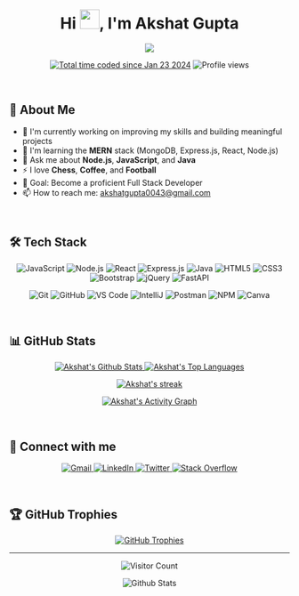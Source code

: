 <h1 align="center">Hi <img src="https://media.giphy.com/media/hvRJCLFzcasrR4ia7z/giphy.gif" width="35">, I'm Akshat Gupta</h1>

<p align="center">
  <a href="https://github.com/DenverCoder1/readme-typing-svg"><img src="https://readme-typing-svg.herokuapp.com?lines=Full+Stack+Developer;JavaScript+Enthusiast;MERN+Stack+Explorer;Always%20Learning&center=true&width=500&height=50"></a>
</p>

<p align="center">
  <a href="https://wakatime.com/@018d36c1-341c-45d8-944e-95ce4b6bce0b"><img src="https://wakatime.com/badge/user/018d36c1-341c-45d8-944e-95ce4b6bce0b.svg" alt="Total time coded since Jan 23 2024" /></a>
  <img src="https://komarev.com/ghpvc/?username=aks-20&label=Profile%20views&color=FF5733&style=flat-square" alt="Profile views" />
</p>

<br>

## 🚀 About Me

- 🔭 I'm currently working on improving my skills and building meaningful projects
- 🌱 I'm learning the **MERN** stack (MongoDB, Express.js, React, Node.js)
- 💬 Ask me about **Node.js**, **JavaScript**, and **Java**
- ⚡ I love **Chess**, **Coffee**, and **Football**
- 🎯 Goal: Become a proficient Full Stack Developer
- 📫 How to reach me: akshatgupta0043@gmail.com

<br>

## 🛠️ Tech Stack

<p align="center">
  <img src="https://img.shields.io/badge/JavaScript-F7DF1E?style=for-the-badge&logo=javascript&logoColor=black" alt="JavaScript" />
  <img src="https://img.shields.io/badge/Node.js-339933?style=for-the-badge&logo=nodedotjs&logoColor=white" alt="Node.js" />
  <img src="https://img.shields.io/badge/React-20232A?style=for-the-badge&logo=react&logoColor=61DAFB" alt="React" />
  <img src="https://img.shields.io/badge/Express.js-000000?style=for-the-badge&logo=express&logoColor=white" alt="Express.js" />
  <img src="https://img.shields.io/badge/Java-ED8B00?style=for-the-badge&logo=java&logoColor=white" alt="Java" />
  <img src="https://img.shields.io/badge/HTML5-E34F26?style=for-the-badge&logo=html5&logoColor=white" alt="HTML5" />
  <img src="https://img.shields.io/badge/CSS3-1572B6?style=for-the-badge&logo=css3&logoColor=white" alt="CSS3" />
  <img src="https://img.shields.io/badge/Bootstrap-563D7C?style=for-the-badge&logo=bootstrap&logoColor=white" alt="Bootstrap" />
  <img src="https://img.shields.io/badge/jQuery-0769AD?style=for-the-badge&logo=jquery&logoColor=white" alt="jQuery" />
  <img src="https://img.shields.io/badge/FastAPI-009688?style=for-the-badge&logo=fastapi&logoColor=white" alt="FastAPI" />
</p>

<p align="center">
  <img src="https://img.shields.io/badge/git-F05032?style=for-the-badge&logo=git&logoColor=white" alt="Git" />
  <img src="https://img.shields.io/badge/github-181717?style=for-the-badge&logo=github&logoColor=white" alt="GitHub" />
  <img src="https://img.shields.io/badge/VS_Code-007ACC?style=for-the-badge&logo=visual-studio-code&logoColor=white" alt="VS Code" />
  <img src="https://img.shields.io/badge/IntelliJ-000000?style=for-the-badge&logo=intellij-idea&logoColor=white" alt="IntelliJ" />
  <img src="https://img.shields.io/badge/Postman-FF6C37?style=for-the-badge&logo=postman&logoColor=white" alt="Postman" />
  <img src="https://img.shields.io/badge/npm-CB3837?style=for-the-badge&logo=npm&logoColor=white" alt="NPM" />
  <img src="https://img.shields.io/badge/Canva-00C4CC?style=for-the-badge&logo=canva&logoColor=white" alt="Canva" />
</p>

<br>

## 📊 GitHub Stats

<p align="center">
  <a href="https://github.com/anuraghazra/github-readme-stats">
    <img alt="Akshat's Github Stats" src="https://github-readme-stats.vercel.app/api?username=Aks-20&show_icons=true&count_private=true&theme=tokyonight&hide_border=true&bg_color=0D1117" />
  </a>
  <a href="https://github.com/anuraghazra/github-readme-stats">
    <img alt="Akshat's Top Languages" src="https://github-readme-stats.vercel.app/api/top-langs/?username=Aks-20&langs_count=8&count_private=true&layout=compact&theme=tokyonight&hide_border=true&bg_color=0D1117" />
  </a>
</p>

<p align="center">
  <a href="https://github.com/DenverCoder1/github-readme-streak-stats">
    <img title="🔥 Get streak stats for your profile at git.io/streak-stats" alt="Akshat's streak" src="https://github-readme-streak-stats.herokuapp.com/?user=Aks-20&theme=tokyonight&hide_border=true&stroke=0000&background=0D1117"/>
  </a>
</p>
<p align="center">
  <a href="https://github.com/ashutosh00710/github-readme-activity-graph">
    <img alt="Akshat's Activity Graph" src="https://github-readme-activity-graph.vercel.app/graph?username=Aks-20&bg_color=0D1117&color=5BCDEC&line=5BCDEC&point=FFFFFF&hide_border=true" />
  </a>
</p>

<br>

## 📱 Connect with me

<p align="center">
  <a href="mailto:akshatgupta0043@gmail.com">
    <img src="https://img.shields.io/badge/Gmail-D14836?style=for-the-badge&logo=gmail&logoColor=white" alt="Gmail"/>
  </a>
  <a href="https://www.linkedin.com/in/akshat-gupta-41b394253/">
    <img src="https://img.shields.io/badge/LinkedIn-0077B5?style=for-the-badge&logo=linkedin&logoColor=white" alt="LinkedIn"/>
  </a>
  <a href="https://x.com/AkshatGupta_567">
    <img src="https://img.shields.io/badge/Twitter-1DA1F2?style=for-the-badge&logo=twitter&logoColor=white" alt="Twitter"/>
  </a>
  <a href="https://stackoverflow.com/users/26954045/akshat-gupta">
    <img src="https://img.shields.io/badge/Stack_Overflow-FE7A16?style=for-the-badge&logo=stack-overflow&logoColor=white" alt="Stack Overflow"/>
  </a>
</p>

<br>

## 🏆 GitHub Trophies

<p align="center">
  <a href="https://github.com/ryo-ma/github-profile-trophy">
    <img src="https://github-profile-trophy.vercel.app/?username=Aks-20&theme=tokyonight&no-frame=true&no-bg=true&margin-w=4" alt="GitHub Trophies"/>
  </a>
</p>

---

<p align="center">
  <img src="https://profile-counter.glitch.me/Aks-20/count.svg?" alt="Visitor Count" />
</p>

<p align="center">
  <img src="https://raw.githubusercontent.com/mayhemantt/mayhemantt/Update/svg/Bottom.svg" alt="Github Stats" />
</p>
